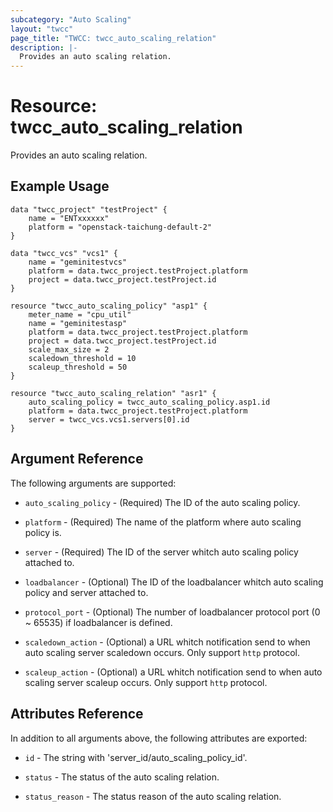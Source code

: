 ```yaml
---
subcategory: "Auto Scaling"
layout: "twcc"
page_title: "TWCC: twcc_auto_scaling_relation"
description: |-
  Provides an auto scaling relation.
---
```


# Resource: twcc_auto_scaling_relation

Provides an auto scaling relation.

## Example Usage

```hcl
data "twcc_project" "testProject" {
    name = "ENTxxxxxx"
    platform = "openstack-taichung-default-2"
}

data "twcc_vcs" "vcs1" {
    name = "geminitestvcs"
    platform = data.twcc_project.testProject.platform
    project = data.twcc_project.testProject.id
}

resource "twcc_auto_scaling_policy" "asp1" {
    meter_name = "cpu_util"
    name = "geminitestasp"
    platform = data.twcc_project.testProject.platform
    project = data.twcc_project.testProject.id
    scale_max_size = 2
    scaledown_threshold = 10
    scaleup_threshold = 50
}

resource "twcc_auto_scaling_relation" "asr1" {
    auto_scaling_policy = twcc_auto_scaling_policy.asp1.id
    platform = data.twcc_project.testProject.platform
    server = twcc_vcs.vcs1.servers[0].id
}
```

## Argument Reference

The following arguments are supported:

* `auto_scaling_policy` - (Required) The ID of the auto scaling policy.

* `platform` - (Required) The name of the platform where auto scaling policy is.

* `server` - (Required) The ID of the server whitch auto scaling policy attached to.

* `loadbalancer` - (Optional) The ID of the loadbalancer whitch auto scaling policy and server attached to.

* `protocol_port` - (Optional) The number of loadbalancer protocol port (0 ~ 65535) if loadbalancer is defined.

* `scaledown_action` - (Optional) a URL whitch notification send to when auto scaling server scaledown occurs. Only support `http` protocol.

* `scaleup_action` - (Optional) a URL whitch notification send to when auto scaling server scaleup occurs. Only support `http` protocol.

## Attributes Reference

In addition to all arguments above, the following attributes are exported:

* `id` - The string with 'server_id/auto_scaling_policy_id'.

* `status` - The status of the auto scaling relation.

* `status_reason` - The status reason of the auto scaling relation.
